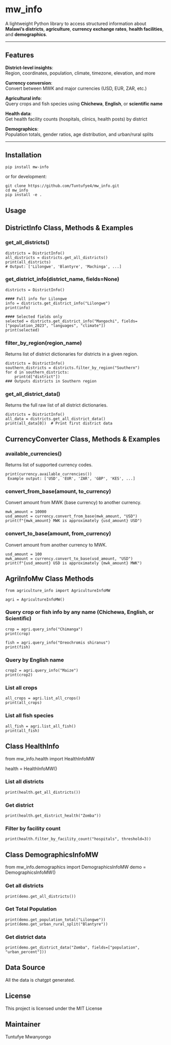 # mw_info

A lightweight Python library to access structured information about **Malawi’s districts**, **agriculture**, **currency exchange rates**,
**health facilities**, and **demographics**.


---

## Features

**District-level insights**:  
Region, coordinates, population, climate, timezone, elevation, and more

**Currency conversion**:  
Convert between MWK and major currencies (USD, EUR, ZAR, etc.)

**Agricultural info**:  
Query crops and fish species using **Chichewa**, **English**, or **scientific name**

**Health data**:  
Get health facility counts (hospitals, clinics, health posts) by district

**Demographics**:  
Population totals, gender ratios, age distribution, and urban/rural splits

---

## Installation

```bash
pip install mw-info
```
or for development:

```
git clone https://github.com/Tuntufye4/mw_info.git
cd mw_info
pip install -e .
```

## Usage

## DistrictInfo Class, Methods & Examples

### get_all_districts()

```
districts = DistrictInfo()
all_districts = districts.get_all_districts()
print(all_districts)
# Output: ['Lilongwe', 'Blantyre', 'Machinga', ...]

```

### get_district_info(district_name, fields=None)

```
districts = DistrictInfo()

#### Full info for Lilongwe
info = districts.get_district_info("Lilongwe")
print(info)

#### Selected fields only
selected = districts.get_district_info("Mangochi", fields=["population_2023", "languages", "climate"])
print(selected)

```

### filter_by_region(region_name)

Returns list of district dictionaries for districts in a given region.

```
districts = DistrictInfo()
southern_districts = districts.filter_by_region("Southern")
for d in southern_districts:
    print(d["district"])
### Outputs districts in Southern region
```

### get_all_district_data()

Returns the full raw list of all district dictionaries.

```
districts = DistrictInfo()
all_data = districts.get_all_district_data()
print(all_data[0])  # Print first district data

```

## CurrencyConverter Class, Methods & Examples

### available_currencies()

Returns list of supported currency codes.

```
print(currency.available_currencies())
 Example output: ['USD', 'EUR', 'ZAR', 'GBP', 'KES', ...]

```

### convert_from_base(amount, to_currency)

Convert amount from MWK (base currency) to another currency.

```
mwk_amount = 10000
usd_amount = currency.convert_from_base(mwk_amount, "USD")
print(f"{mwk_amount} MWK is approximately {usd_amount} USD")

```

### convert_to_base(amount, from_currency)

Convert amount from another currency to MWK.

```
usd_amount = 100
mwk_amount = currency.convert_to_base(usd_amount, "USD")
print(f"{usd_amount} USD is approximately {mwk_amount} MWK")

```

## AgriInfoMw Class Methods

```
from agriculture_info import AgricultureInfoMW

agri = AgricultureInfoMW()

```

### Query crop or fish info by any name (Chichewa, English, or Scientific)

```
crop = agri.query_info("Chimanga")
print(crop)

fish = agri.query_info("Oreochromis shiranus")
print(fish)
```

### Query by English name

```
crop2 = agri.query_info("Maize")
print(crop2)

```
### List all crops

```
all_crops = agri.list_all_crops()
print(all_crops)

```

### List all fish species

```
all_fish = agri.list_all_fish()
print(all_fish)

```

## Class HealthInfo

from mw_info.health import HealthInfoMW

health = HealthInfoMW()

### List all districts

```
print(health.get_all_districts())
```

### Get district 

```
print(health.get_district_health("Zomba"))
```

### Filter by facility count

```
print(health.filter_by_facility_count("hospitals", threshold=3))
```
## Class DemographicsInfoMW

from mw_info.demographics import DemographicsInfoMW
demo = DemographicsInfoMW()

### Get all districts
```
print(demo.get_all_districts())
```

### Get Total Population

```
print(demo.get_population_total("Lilongwe"))
print(demo.get_urban_rural_split("Blantyre"))
```
### Get district data

```
print(demo.get_district_data("Zomba", fields=["population", "urban_percent"]))
```

## Data Source

All the data is chatgpt generated.

## License

This project is licensed under the MIT License

## Maintainer

Tuntufye Mwanyongo
